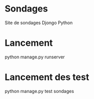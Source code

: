 # Sondages
Site de sondages Djongo Python

# Lancement
python manage.py runserver

# Lancement des test
python manage.py test sondages
